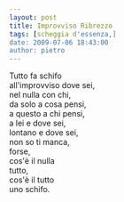 ```yaml
---
layout: post
title: Improvviso Ribrezzo
tags: [scheggia d'essenza,]
date: 2009-07-06 18:43:00
author: pietro
---
```

Tutto fa schifo<br/>all'improvviso dove sei,<br/>nel nulla con chi,<br/>da solo a cosa pensi,<br/>a questo a chi pensi,<br/>a lei e dove sei,<br/>lontano e dove sei,<br/>non so ti manca,<br/>forse,<br/>cos'è il nulla<br/>tutto,<br/>cos'è il tutto<br/>uno schifo.
